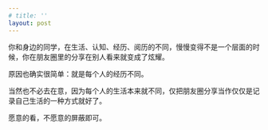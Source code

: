 ```yaml
---
# title: ''
layout: post
---
```


你和身边的同学，在生活、认知、经历、阅历的不同，慢慢变得不是一个层面的时候，你在朋友圈里的分享在别人看来就变成了炫耀。  

原因也确实很简单：就是每个人的经历不同。

当然也不必去在意，因为每个人的生活本来就不同，仅把朋友圈分享当作仅仅是记录自己生活的一种方式就好了。

愿意的看，不愿意的屏蔽即可。
